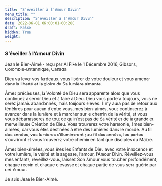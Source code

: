 ```yaml
---
title: "S’éveiller à l’Amour Divin"
menu_title: ""
description: "S’éveiller à l’Amour Divin"
date: 2022-06-01 06:00:01+00:280
draft: False
hidden: True
weight:
---
```

### S’éveiller à l’Amour Divin

Jean le Bien-Aimé - reçu par Al Fike le 1 Décembre 2016, Gibsons, Colombie-Britannique, Canada

Dieu va lever vos fardeaux, vous libérer de votre douleur et vous amener dans la liberté et la gloire de Sa lumière aimante.

Âmes précieuses, la Volonté de Dieu sera apparente alors que vous continuez à servir Dieu et à faire à Dieu. Dieu vous portera toujours, vous ne serez jamais abandonnés, mais toujours élevés. Il n’y aura pas de retour aux ténèbres pour aucun d’entre vous, mes bien-aimés, vous continuerez à avancer dans la lumière et à marcher sur le chemin de la vérité, et vous vous débarrasserez de tout ce qui n’est pas de Sa vérité et de la grande et merveilleuse Création de Dieu. Vous trouverez votre harmonie, âmes bien-aimées, car vous êtes destinées à être des lumières dans le monde. Au fil des années, vos lumières s’illumineront ; au fil des années, les portes s’ouvriront et vous trouverez votre chemin en tant que disciples du Maître.

Âmes bien-aimées, vous êtes les Enfants de Dieu avec votre innocence et votre lumière, la vérité et la sagesse, l’amour, l’Amour Divin. Réveillez-vous mes enfants, réveillez-vous, laissez Son Amour vous toucher profondément, chaque recoin et chaque crevasse et chaque partie de vous sera guérie par cet Amour.

Je suis Jean le Bien-Aimé.



